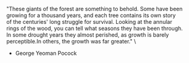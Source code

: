 "These giants of the forest are something to behold. Some have been \
growing for a thousand years, and each tree contains its own story \
of the centuries' long struggle for survival. Looking at the annular \
rings of the wood, you can tell what seasons they have been through. \
In some drought years they almost perished, as growth is barely \
perceptible.In others, the growth was far greater." \
 - George Yeoman Pocock
